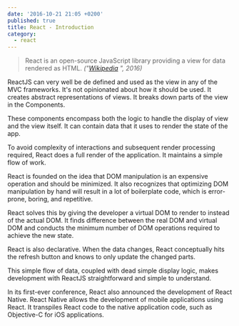 ```yaml
---
date: '2016-10-21 21:05 +0200'
published: true
title: React - Introduction
category:
  - react
---
```

> React is an open-source JavaScript library providing a view for data rendered as HTML. *("[Wikipedia](https://en.wikipedia.org/wiki/React_(JavaScript_library)) ", 2016)*


ReactJS can very well be de defined and used as the view in any of the MVC frameworks. It's not opinionated about how it should be used. It creates abstract representations of views. It breaks down parts of the view in the Components. 

These components encompass both the logic to handle the display of view and the view itself. It can contain data that it uses to render the state of the app.

To avoid complexity of interactions and subsequent render processing required, React does a full render of the application. It maintains a simple flow of work.

React is founded on the idea that DOM manipulation is an expensive operation and should be minimized. It also recognizes that optimizing DOM manipulation by hand will result in a lot of boilerplate code, which is error-prone, boring, and repetitive.

React solves this by giving the developer a virtual DOM to render to instead of the actual DOM. It  finds difference between the real DOM and virtual DOM and conducts the minimum number of DOM operations required to achieve the new state.

React is also declarative. When the data changes, React conceptually hits the refresh button and knows to only update the changed parts.

This simple flow of data, coupled with dead simple display logic, makes development with ReactJS straightforward and simple to understand.

In its first-ever conference, React also announced the development of React Native. React Native allows the development of mobile applications using React. It transpiles React code to the native application code, such as Objective-C for iOS applications.
